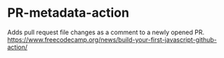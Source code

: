 # PR-metadata-action

Adds pull request file changes as a comment to a newly opened PR.
https://www.freecodecamp.org/news/build-your-first-javascript-github-action/
